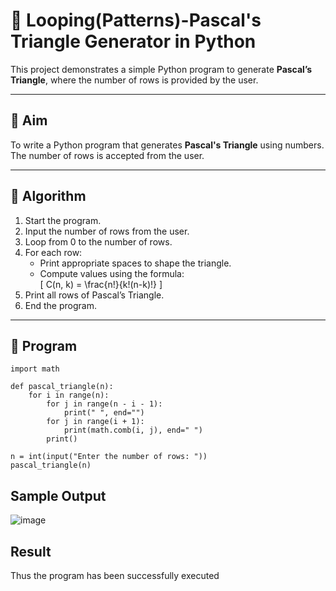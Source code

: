 # 🔺 Looping(Patterns)-Pascal's Triangle Generator in Python

This project demonstrates a simple Python program to generate **Pascal’s Triangle**, where the number of rows is provided by the user.

---

## 🎯 Aim

To write a Python program that generates **Pascal's Triangle** using numbers. The number of rows is accepted from the user.

---

## 🧠 Algorithm

1. Start the program.
2. Input the number of rows from the user.
3. Loop from 0 to the number of rows.
4. For each row:
   - Print appropriate spaces to shape the triangle.
   - Compute values using the formula:  
     \[
     C(n, k) = \frac{n!}{k!(n-k)!}
     \]
5. Print all rows of Pascal’s Triangle.
6. End the program.

---

## 🧪 Program
```
import math

def pascal_triangle(n):
    for i in range(n):
        for j in range(n - i - 1): 
            print(" ", end="")
        for j in range(i + 1):  
            print(math.comb(i, j), end=" ")
        print()

n = int(input("Enter the number of rows: "))
pascal_triangle(n)
```

## Sample Output
![image](https://github.com/user-attachments/assets/d64bc00b-6a48-490f-aa99-6b2b657378a8)
## Result
Thus the program has been successfully executed 
